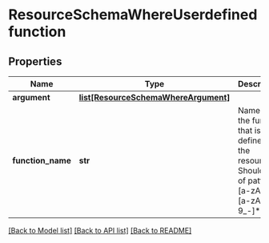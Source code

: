 # ResourceSchemaWhereUserdefinedfunction

## Properties
Name | Type | Description | Notes
------------ | ------------- | ------------- | -------------
**argument** | [**list[ResourceSchemaWhereArgument]**](ResourceSchemaWhereArgument.md) |  | [optional] 
**function_name** | **str** | Name of the function that is defined in the resource. Should be of pattern [a-zA-Z][a-zA-Z0-9_-]* | 

[[Back to Model list]](../README.md#documentation-for-models) [[Back to API list]](../README.md#documentation-for-api-endpoints) [[Back to README]](../README.md)


